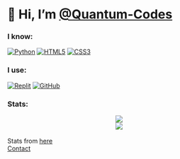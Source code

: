# 👋 Hi, I’m [@Quantum-Codes](https://github.com/Quantum-Codes)
 
### I know:
[![Python](https://img.shields.io/badge/Python-2B2E3A?style=for-the-badge&logo=python&logoColor=4ea6ed)](https://www.python.org/)  [![HTML5](https://img.shields.io/badge/html5-2B2E3A.svg?style=for-the-badge&logo=html5&logoColor=e54c21)](https://en.wikipedia.org/wiki/HTML5)  [![CSS3](https://img.shields.io/badge/css3-2B2E3A.svg?style=for-the-badge&logo=css3&logoColor=6181fa)](https://en.wikipedia.org/wiki/CSS)

### I use:
[![Replit](https://img.shields.io/badge/Replit-2B2E3A?logo=replit&style=for-the-badge&logoColor=white)](https://replit.com/)  [![GitHub](https://img.shields.io/badge/GitHub-2B2E3A?style=for-the-badge&logo=github)](https://github.com/)


### Stats:
<center><img src="https://github-readme-stats.vercel.app/api?username=Quantum-codes&show_icons=true&theme=tokyonight"></img><br>
<img src="https://github-readme-stats.vercel.app/api/top-langs/?username=Quantum-codes&layout=compact&theme=tokyonight"></center><br>
Stats from <a href="https://github.com/anuraghazra/github-readme-stats">here</a> <br>
<a href="https://github.com/Quantum-Codes/Ankit_Anmol/discussions">Contact</a>
